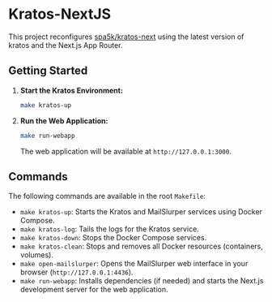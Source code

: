 # Kratos-NextJS

This project reconfigures [spa5k/kratos-next](https://github.com/spa5k/kratos-next) using the latest version of kratos and the Next.js App Router.

## Getting Started

1. **Start the Kratos Environment:**
   ```bash
   make kratos-up
   ```

2. **Run the Web Application:**
   ```bash
   make run-webapp
   ```
   The web application will be available at `http://127.0.0.1:3000`.

## Commands

The following commands are available in the root `Makefile`:

- `make kratos-up`: Starts the Kratos and MailSlurper services using Docker Compose.
- `make kratos-log`: Tails the logs for the Kratos service.
- `make kratos-down`: Stops the Docker Compose services.
- `make kratos-clean`: Stops and removes all Docker resources (containers, volumes).
- `make open-mailslurper`: Opens the MailSlurper web interface in your browser (`http://127.0.0.1:4436`).
- `make run-webapp`: Installs dependencies (if needed) and starts the Next.js development server for the web application.
